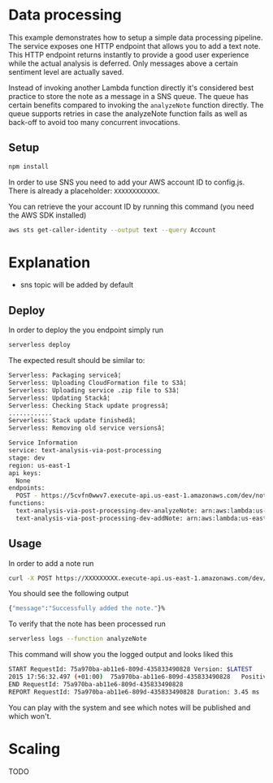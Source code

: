 <!--
title: 'AWS Data Processing example in NodeJS'
description: 'This example demonstrates how to setup a simple data processing pipeline.'
layout: Doc
framework: v1
platform: AWS
language: nodeJS
authorLink: 'https://github.com/adambrgmn'
authorName: 'Adam Bergman'
authorAvatar: 'https://avatars1.githubusercontent.com/u/13746650?v=4&s=140'
-->
# Data processing

This example demonstrates how to setup a simple data processing pipeline. The service exposes one HTTP endpoint that allows you to add a text note. This HTTP endpoint returns instantly to provide a good user experience while the actual analysis is deferred. Only messages above a certain sentiment level are actually saved.

Instead of invoking another Lambda function directly it's considered best practice to store the note as a message in a SNS queue. The queue has certain benefits compared to invoking the `analyzeNote` function directly. The queue supports retries in case the analyzeNote function fails as well as back-off to avoid too many concurrent invocations.

## Setup

```bash
npm install
```

In order to use SNS you need to add your AWS account ID to config.js. There is already a placeholder: `XXXXXXXXXXXX`.

You can retrieve the your account ID by running this command (you need the AWS SDK installed)

```bash
aws sts get-caller-identity --output text --query Account
```

# Explanation

- sns topic will be added by default

## Deploy

In order to deploy the you endpoint simply run

```bash
serverless deploy
```

The expected result should be similar to:

```bash
Serverless: Packaging serviceâ¦
Serverless: Uploading CloudFormation file to S3â¦
Serverless: Uploading service .zip file to S3â¦
Serverless: Updating Stackâ¦
Serverless: Checking Stack update progressâ¦
............
Serverless: Stack update finishedâ¦
Serverless: Removing old service versionsâ¦

Service Information
service: text-analysis-via-post-processing
stage: dev
region: us-east-1
api keys:
  None
endpoints:
  POST - https://5cvfn0wwv7.execute-api.us-east-1.amazonaws.com/dev/notes
functions:
  text-analysis-via-post-processing-dev-analyzeNote: arn:aws:lambda:us-east-1:377024778620:function:text-analysis-via-post-processing-dev-analyzeNote
  text-analysis-via-post-processing-dev-addNote: arn:aws:lambda:us-east-1:377024778620:function:text-analysis-via-post-processing-dev-addNote
```

## Usage

In order to add a note run

```bash
curl -X POST https://XXXXXXXXX.execute-api.us-east-1.amazonaws.com/dev/notes --data '{ "note": "This is such a great Day" }'
```

You should see the following output

```bash
{"message":"Successfully added the note."}%
```

To verify that the note has been processed run

```bash
serverless logs --function analyzeNote
```

This command will show you the logged output and looks liked this

```bash
START RequestId: 75a970ba-ab11e6-809d-435833490828 Version: $LATEST
2015 17:56:32.497 (+01:00)	75a970ba-ab11e6-809d-435833490828	Positive note - will be published: This is such a great Day
END RequestId: 75a970ba-ab11e6-809d-435833490828
REPORT RequestId: 75a970ba-ab11e6-809d-435833490828	Duration: 3.45 ms	Billed Duration: 100 ms 	Memory Size: 1024 MB	Max Memory Used: 15 MB
```

You can play with the system and see which notes will be published and which won't.

# Scaling

TODO
